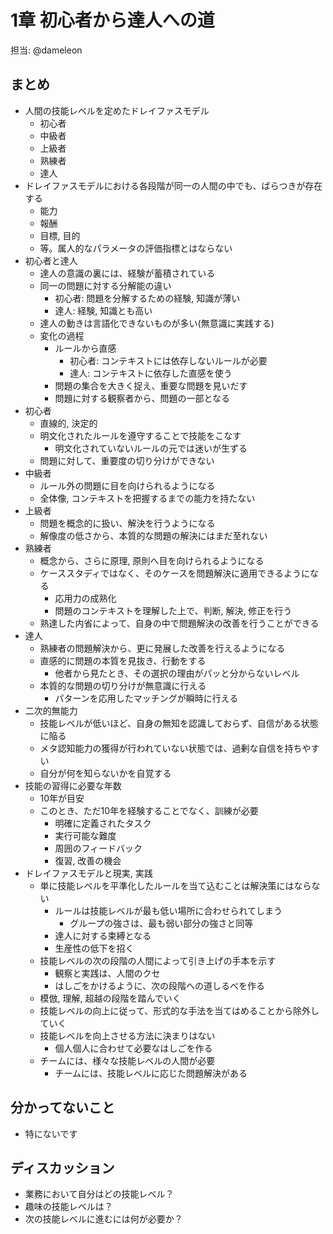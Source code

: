 # 1章 初心者から達人への道

担当: @dameleon

## まとめ

 - 人間の技能レベルを定めたドレイファスモデル
    - 初心者
    - 中級者
    - 上級者
    - 熟練者
    - 達人
- ドレイファスモデルにおける各段階が同一の人間の中でも、ばらつきが存在する
    - 能力
    - 報酬
    - 目標, 目的
    - 等。属人的なパラメータの評価指標とはならない
- 初心者と達人
    - 達人の意識の裏には、経験が蓄積されている
    - 同一の問題に対する分解能の違い
        - 初心者: 問題を分解するための経験, 知識が薄い
        - 達人: 経験, 知識とも高い
    - 達人の動きは言語化できないものが多い(無意識に実践する)
    - 変化の過程
        - ルールから直感
            - 初心者: コンテキストには依存しないルールが必要
            - 達人: コンテキストに依存した直感を使う
        - 問題の集合を大きく捉え、重要な問題を見いだす
        - 問題に対する観察者から、問題の一部となる        
- 初心者
    - 直線的, 決定的
    - 明文化されたルールを遵守することで技能をこなす
        - 明文化されていないルールの元では迷いが生ずる
    - 問題に対して、重要度の切り分けができない
- 中級者
    - ルール外の問題に目を向けられるようになる
    - 全体像, コンテキストを把握するまでの能力を持たない
- 上級者
    - 問題を概念的に扱い、解決を行うようになる
    - 解像度の低さから、本質的な問題の解決にはまだ至れない
- 熟練者
    - 概念から、さらに原理, 原則へ目を向けられるようになる
    - ケーススタディではなく、そのケースを問題解決に適用できるようになる
        - 応用力の成熟化
        - 問題のコンテキストを理解した上で、判断, 解決, 修正を行う
    - 熟達した内省によって、自身の中で問題解決の改善を行うことができる
- 達人
    - 熟練者の問題解決から、更に発展した改善を行えるようになる
    - 直感的に問題の本質を見抜き、行動をする
        - 他者から見たとき、その選択の理由がパッと分からないレベル
    - 本質的な問題の切り分けが無意識に行える
        - パターンを応用したマッチングが瞬時に行える
- 二次的無能力
    - 技能レベルが低いほど、自身の無知を認識しておらず、自信がある状態に陥る
    - メタ認知能力の獲得が行われていない状態では、過剰な自信を持ちやすい
    - 自分が何を知らないかを自覚する
- 技能の習得に必要な年数
    - 10年が目安
    - このとき、ただ10年を経験することでなく、訓練が必要
        - 明確に定義されたタスク
        - 実行可能な難度
        - 周囲のフィードバック
        - 復習, 改善の機会
- ドレイファスモデルと現実, 実践
    - 単に技能レベルを平準化したルールを当て込むことは解決策にはならない
        - ルールは技能レベルが最も低い場所に合わせられてしまう
            - グループの強さは、最も弱い部分の強さと同等
        - 達人に対する束縛となる
        - 生産性の低下を招く
    - 技能レベルの次の段階の人間によって引き上げの手本を示す
        - 観察と実践は、人間のクセ
        - はしごをかけるように、次の段階への道しるべを作る
    - 模倣, 理解, 超越の段階を踏んでいく
    - 技能レベルの向上に従って、形式的な手法を当てはめることから除外していく
    - 技能レベルを向上させる方法に決まりはない
        - 個人個人に合わせて必要なはしごを作る
    - チームには、様々な技能レベルの人間が必要
        - チームには、技能レベルに応じた問題解決がある

## 分かってないこと

- 特にないです

## ディスカッション

- 業務において自分はどの技能レベル？
- 趣味の技能レベルは？
- 次の技能レベルに進むには何が必要か？
